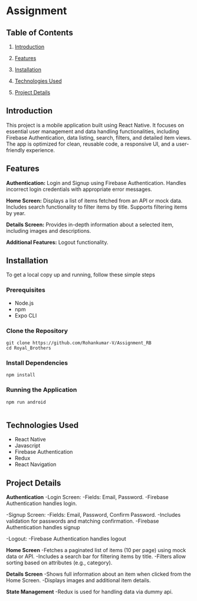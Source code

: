 # Assignment
 
## Table of Contents
 
1. [Introduction](#introduction)
 
2. [Features](#features)
 
3. [Installation](#installation)
 
4. [Technologies Used](#technologies-used)
 
5. [Project Details](#project-details)
 
## Introduction

This project is a mobile application built using React Native. It focuses on essential user management and data handling functionalities, including Firebase Authentication, data listing, search, filters, and detailed item views. The app is optimized for clean, reusable code, a responsive UI, and a user-friendly experience. 
 
## Features
 
**Authentication:**
Login and Signup using Firebase Authentication.
Handles incorrect login credentials with appropriate error messages.

**Home Screen:**
Displays a list of items fetched from an API or mock data.
Includes search functionality to filter items by title.
Supports filtering items by year.

**Details Screen:**
Provides in-depth information about a selected item, including images and descriptions.

**Additional Features:**
Logout functionality.

 
## Installation
 
To get a local copy up and running, follow these simple steps
 
### Prerequisites
 
- Node.js
- npm
- Expo CLI
 
### Clone the Repository
 
```
git clone https://github.com/Rohankumar-V/Assignment_RB
cd Royal_Brothers
```
 
### Install Dependencies
 
```
npm install
```
 
### Running the Application
 
```
npm run android
 
```
 
## Technologies Used
 
- React Native
- Javascript
- Firebase Authentication
- Redux
- React Navigation
 
## Project Details
 
**Authentication**
-Login Screen:
    -Fields: Email, Password.
    -Firebase Authentication handles login.

-Signup Screen:
    -Fields: Email, Password, Confirm Password.
    -Includes validation for passwords and matching confirmation.
    -Firebase Authentication handles signup
    
-Logout:
    -Firebase Authentication handles logout

**Home Screen**
    -Fetches a paginated list of items (10 per page) using mock data or API.
    -Includes a search bar for filtering items by title.
    -Filters allow sorting based on attributes (e.g., category).
  
**Details Screen**
    -Shows full information about an item when clicked from the Home Screen.
    -Displays images and additional item details.

**State Management**
  -Redux is used for handling data via dummy api.
